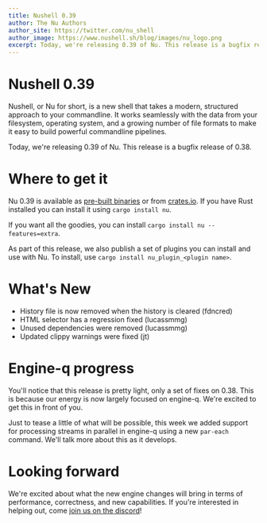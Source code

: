 ```yaml
---
title: Nushell 0.39
author: The Nu Authors
author_site: https://twitter.com/nu_shell
author_image: https://www.nushell.sh/blog/images/nu_logo.png
excerpt: Today, we're releasing 0.39 of Nu. This release is a bugfix release of 0.38.
---
```


# Nushell 0.39

Nushell, or Nu for short, is a new shell that takes a modern, structured approach to your commandline. It works seamlessly with the data from your filesystem, operating system, and a growing number of file formats to make it easy to build powerful commandline pipelines.

Today, we're releasing 0.39 of Nu. This release is a bugfix release of 0.38.

<!-- more -->

# Where to get it

Nu 0.39 is available as [pre-built binaries](https://github.com/nushell/nushell/releases/tag/0.39.0) or from [crates.io](https://crates.io/crates/nu). If you have Rust installed you can install it using `cargo install nu`.

If you want all the goodies, you can install `cargo install nu --features=extra`.

As part of this release, we also publish a set of plugins you can install and use with Nu. To install, use `cargo install nu_plugin_<plugin name>`.

# What's New

- History file is now removed when the history is cleared (fdncred)
- HTML selector has a regression fixed (lucassmmg)
- Unused dependencies were removed (lucassmmg)
- Updated clippy warnings were fixed (jt)

# Engine-q progress

You'll notice that this release is pretty light, only a set of fixes on 0.38. This is because our energy is now largely focused on engine-q. We're excited to get this in front of you.

Just to tease a little of what will be possible, this week we added support for processing streams in parallel in engine-q using a new `par-each` command. We'll talk more about this as it develops.

# Looking forward

We're excited about what the new engine changes will bring in terms of performance, correctness, and new capabilities. If you're interested in helping out, come [join us on the discord](https://discord.gg/NtAbbGn)!
